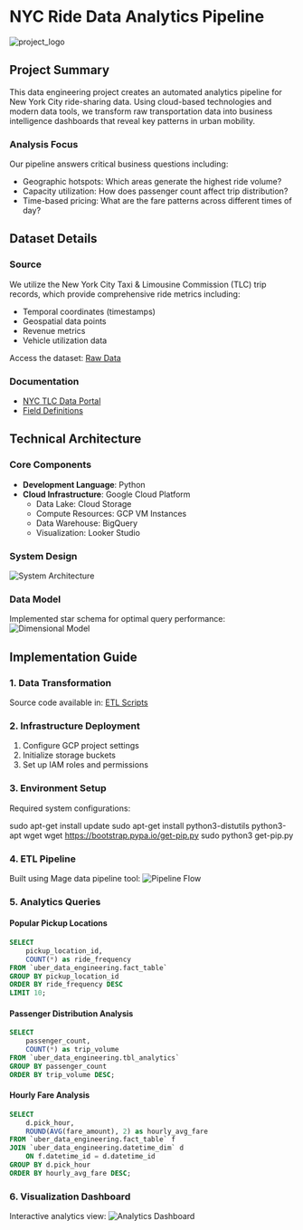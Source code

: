 # NYC Ride Data Analytics Pipeline

![project_logo](uber_img.png)

## Project Summary

This data engineering project creates an automated analytics pipeline for New York City ride-sharing data. Using cloud-based technologies and modern data tools, we transform raw transportation data into business intelligence dashboards that reveal key patterns in urban mobility.

### Analysis Focus
Our pipeline answers critical business questions including:
- Geographic hotspots: Which areas generate the highest ride volume?
- Capacity utilization: How does passenger count affect trip distribution?
- Time-based pricing: What are the fare patterns across different times of day?

## Dataset Details

### Source
We utilize the New York City Taxi & Limousine Commission (TLC) trip records, which provide comprehensive ride metrics including:
- Temporal coordinates (timestamps)
- Geospatial data points
- Revenue metrics
- Vehicle utilization data

Access the dataset: [Raw Data](Data/uber_data.csv)

### Documentation
- [NYC TLC Data Portal](https://www.nyc.gov/site/tlc/about/tlc-trip-record-data.page)
- [Field Definitions](https://www.nyc.gov/assets/tlc/downloads/pdf/data_dictionary_trip_records_yellow.pdf)

## Technical Architecture

### Core Components
- **Development Language**: Python
- **Cloud Infrastructure**: Google Cloud Platform
  - Data Lake: Cloud Storage
  - Compute Resources: GCP VM Instances
  - Data Warehouse: BigQuery
  - Visualization: Looker Studio

### System Design
![System Architecture](architecture.jpg)

### Data Model
Implemented star schema for optimal query performance:
![Dimensional Model](model.png)

## Implementation Guide

### 1. Data Transformation
Source code available in: [ETL Scripts](uber.ipynb)

### 2. Infrastructure Deployment
1. Configure GCP project settings
2. Initialize storage buckets
3. Set up IAM roles and permissions

### 3. Environment Setup
Required system configurations:

sudo apt-get install update
sudo apt-get install python3-distutils python3-apt wget
wget https://bootstrap.pypa.io/get-pip.py
sudo python3 get-pip.py

### 4. ETL Pipeline
Built using Mage data pipeline tool:
![Pipeline Flow](etl_flow.PNG)

### 5. Analytics Queries

#### Popular Pickup Locations
```sql
SELECT 
    pickup_location_id,
    COUNT(*) as ride_frequency
FROM `uber_data_engineering.fact_table` 
GROUP BY pickup_location_id
ORDER BY ride_frequency DESC
LIMIT 10;
```

#### Passenger Distribution Analysis
```sql
SELECT 
    passenger_count,
    COUNT(*) as trip_volume
FROM `uber_data_engineering.tbl_analytics`
GROUP BY passenger_count
ORDER BY trip_volume DESC;
```

#### Hourly Fare Analysis
```sql
SELECT 
    d.pick_hour,
    ROUND(AVG(fare_amount), 2) as hourly_avg_fare
FROM `uber_data_engineering.fact_table` f 
JOIN `uber_data_engineering.datetime_dim` d 
    ON f.datetime_id = d.datetime_id
GROUP BY d.pick_hour
ORDER BY hourly_avg_fare DESC;
```

### 6. Visualization Dashboard
Interactive analytics view:
![Analytics Dashboard](uber_Dashboard.png)
